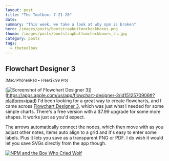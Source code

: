 ```yaml
---
layout: post
title: "The Toolbox: 7-21-20"
date:
summary: "This week, we take a look at why npm is broken"
hero: /images/posts/bootstrapbuttoncheckboxes.png
thumb: /images/posts/bootstrapbuttoncheckboxes_tn.jpg
category: posts
tags:
  - thetoolbox
---
```


## Flowchart Designer 3

<small>(Mac/iPhone/iPad • Free/$7.99 Pro)</small>

[![Screenshot of Flowchart Designer 3](http://pixelprowess.com/i/2021-07-14_09-36-45.png)]](https://apps.apple.com/us/app/flowchart-designer-3/id1512570906#?platform=ipad)
I'd been looking for a great way to create flowcharts, and I came across [Flowchart Designer 3](https://apps.apple.com/us/app/flowchart-designer-3/id1512570906#?platform=ipad), which was just what I needed for some simple charts. There's a free version with a $7.99 upgrade for some more shapes. It works just as you'd expect.

The arrows automatically connect the nodes, which then move with as you adjust other notes, items auto align to a grid and it's easy to enter some labels. Plus it lets you save as a transparent PNG or PDF. I do wish it would let you save SVGs directly from the app though.

[![NPM and the Boy Who Cried Wolf](http://pixelprowess.com/i/2021-07-14_10-00-56.png)](https://go.raybo.org/4zWW)
